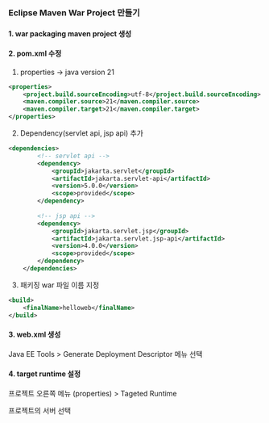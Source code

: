 ### Eclipse Maven War Project 만들기

#### 1. war packaging maven project 생성
#### 2. pom.xml 수정

1) properties -> java version 21

```xml
<properties>
	<project.build.sourceEncoding>utf-8</project.build.sourceEncoding>
	<maven.compiler.source>21</maven.compiler.source>
	<maven.compiler.target>21</maven.compiler.target>
</properties>
```

2) Dependency(servlet api, jsp api) 추가

```xml
<dependencies>
		<!-- servlet api -->
		<dependency>
		    <groupId>jakarta.servlet</groupId>
		    <artifactId>jakarta.servlet-api</artifactId>
		    <version>5.0.0</version>
		    <scope>provided</scope>
		</dependency>
		
		<!-- jsp api -->
		<dependency>
		    <groupId>jakarta.servlet.jsp</groupId>
		    <artifactId>jakarta.servlet.jsp-api</artifactId>
		    <version>4.0.0</version>
		    <scope>provided</scope>
		</dependency>
	</dependencies>
```   

3) 패키징 war 파일 이름 지정

```xml
<build>
	<finalName>helloweb</finalName>
</build>
```

#### 3. web.xml 생성
Java EE Tools > Generate Deployment Descriptor 메뉴 선택


#### 4. target runtime 설정
프로젝트 오른쪽 메뉴 (properties) > Tageted Runtime

프로젝트의 서버 선택
